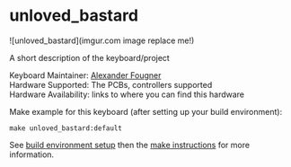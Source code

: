 # unloved_bastard

![unloved_bastard](imgur.com image replace me!)

A short description of the keyboard/project

Keyboard Maintainer: [Alexander Fougner](https://github.com/fougner)  
Hardware Supported: The PCBs, controllers supported  
Hardware Availability: links to where you can find this hardware

Make example for this keyboard (after setting up your build environment):

    make unloved_bastard:default

See [build environment setup](https://docs.qmk.fm/build_environment_setup.html) then the [make instructions](https://docs.qmk.fm/make_instructions.html) for more information.
